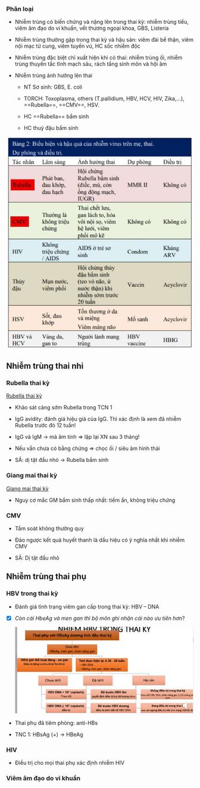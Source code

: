 ### Phân loại
  
- Nhiễm trùng có biến chứng và nặng lên trong thai kỳ: nhiễm trùng tiểu, viêm âm đạo do vi khuẩn, vết thương ngoại khoa, GBS, Listeria
  
- Nhiễm trùng thường gặp trong thai kỳ và hậu sản: viêm đài bể thận, viêm nội mạc tử cung, viêm tuyến vú, HC sốc nhiễm độc
  
- Nhiễm trùng đặc biệt chỉ xuất hiện khi có thai: nhiễm trùng ối, nhiễm trùng thuyến tắc tĩnh mạch sâu, rách tầng sinh môn và hội âm
  
- Nhiễm trùng ảnh hưởng lên thai
  
	- NT Sơ sinh: GBS, E. coli
  
	- TORCH: Toxoplasma, others (T.pallidium, HBV, HCV, HIV, Zika,...), ==Rubella==, ==CMV==, HSV.
  
	- HC ==Rubella== bẩm sinh
  
	- HC thuỷ đậu bẩm sinh
  

  
![444](../../../../200%20Files/image/image/Nhi%E1%BB%85m%20tr%C3%B9ng%20trong%20thai%20k%E1%BB%B3-1689927201273.jpeg)
  
## Nhiễm trùng thai nhi
  
### Rubella thai kỳ
  
[Rubella thai kỳ](./Rubella%20thai%20k%E1%BB%B3.md)
  
- Khảo sát càng sớm Rubella trong TCN 1
  
- IgG avidity: đánh giá hiệu giá của IgG. Thì xác định là xem đã nhiễm Rubella trước đó 12 tuần!
  
- IgG và IgM → mà âm tính ⇒ lặp lại XN sau 3 tháng!
  
- Nếu vẫn chưa có bằng chứng ⇒ chọc ối / siêu âm hình thái
  
- SÂ: dị tật đầu nhỏ -> Rubella bẩm sinh
  
### Giang mai thai kỳ
  
[Giang mai thai kỳ](./Giang%20mai%20thai%20k%E1%BB%B3.md)
  
- Nguy cơ mắc GM bẩm sinh thấp nhất: tiềm ẩn, không triệu chứng
  
### CMV
  
- Tầm soát không thường quy
  
- Đảo ngược kết quả huyết thanh là dấu hiệu có ý nghĩa nhất khi nhiễm CMV
  
- SÂ: Dị tật đầu nhỏ
  

  

  
## Nhiễm trùng thai phụ
  
### HBV trong thai kỳ
  
- Đánh giá tình trạng viêm gan cấp trong thai kỳ: HBV – DNA  
  
- [x] _Còn cái HbeAg và men gan thì bộ môn ghi nhận cái nào ưu tiên hơn_?
  
	![Quản lí vấn đề thường gặp nửa đầu thai kỳ-1686822624879.jpeg](../../../../200%20Files/image/image/Qu%E1%BA%A3n%20l%C3%AD%20v%E1%BA%A5n%20%C4%91%E1%BB%81%20th%C6%B0%E1%BB%9Dng%20g%E1%BA%B7p%20n%E1%BB%ADa%20%C4%91%E1%BA%A7u%20thai%20k%E1%BB%B3-1686822624879.jpeg)
  
	
  
- Thai phụ đã tiêm phòng: anti-HBs
  
- TNC 1: HBsAg (+) -> HBeAg
  

  

  
### HIV
  
- Điều trị cho mọi thai phụ xác định nhiễm HIV
  
### Viêm âm đạo do vi khuẩn